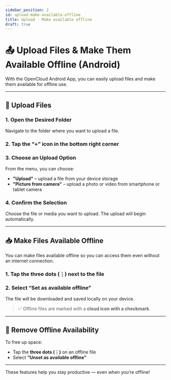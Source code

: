```yaml
---
sidebar_position: 2
id: upload-make-available-offline
title: Upload - Make available offline
draft: true
---
```


# 📤 Upload Files & Make Them Available Offline (Android)

With the OpenCloud Android App, you can easily upload files and make them available for offline use.

---

## 🔼 Upload Files

### 1. Open the Desired Folder

Navigate to the folder where you want to upload a file.

### 2. Tap the **“+” icon** in the bottom right corner

<!-- <img src={require("../img/files-and-folders/upload-make-available-offline-android/upload-plus-button.png").default} alt="Plus Button" height="400"/> -->

### 3. Choose an Upload Option

From the menu, you can choose:

- **"Upload"** – upload a file from your device storage
- **"Picture from camera"** – upload a photo or video from smartphone or tablet camera

<!-- <img src={require("../img/files-and-folders/upload-make-available-offline-android/upload-options.png").default} alt="Upload Options" height="400"/> -->

### 4. Confirm the Selection

Choose the file or media you want to upload. The upload will begin automatically.

---

## 📥 Make Files Available Offline

You can make files available offline so you can access them even without an internet connection.

### 1. Tap the **three dots** (⋮) next to the file

<!-- <img src={require("../img/files-and-folders/upload-make-available-offline-android/three-dots.png").default} alt="Three dots menu" height="400"/> -->

### 2. Select **“Set as available offline”**

The file will be downloaded and saved locally on your device.

<!-- <img src={require("../img/files-and-folders/upload-make-available-offline-android/make-available-offline.png").default} alt="Make available offline" height="400"/> -->

> ✅ Offline files are marked with a **cloud icon with a checkmark**.

<!-- <img src={require("../img/files-and-folders/upload-make-available-offline-android/marked-offline.png").default} alt="Marked offline" height="400"/> -->

---

## 🔄 Remove Offline Availability

To free up space:

- Tap the **three dots (⋮)** on an offline file  
- Select **“Unset as available offline”**

---

These features help you stay productive — even when you’re offline!
